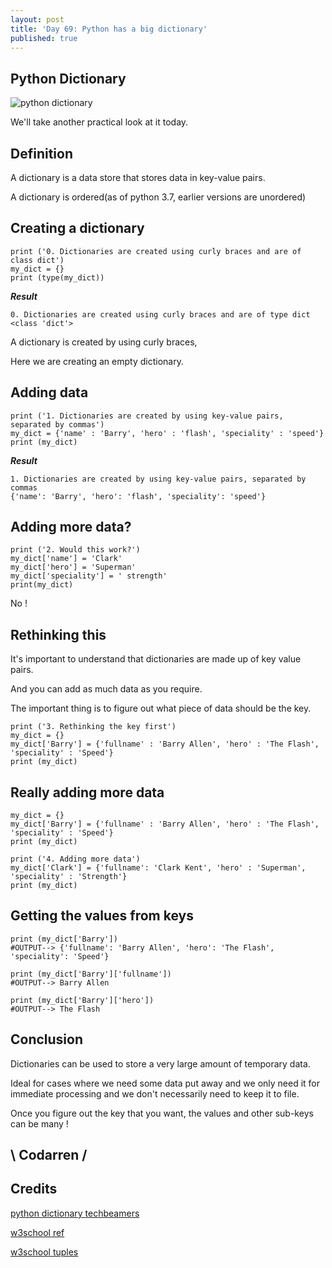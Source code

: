 ```yaml
---
layout: post
title: 'Day 69: Python has a big dictionary'
published: true
---
```

## Python Dictionary
![python dictionary](https://github.com/codarrenvelvindron/codarrenvelvindron.github.io/raw/master/images/python-logo.png)

We'll take another practical look at it today.

## Definition
A dictionary is a data store that stores data in key-value pairs.

A dictionary is ordered(as of python 3.7, earlier versions are unordered)

## Creating a dictionary
```
print ('0. Dictionaries are created using curly braces and are of class dict')
my_dict = {}
print (type(my_dict))
```

***Result***
```
0. Dictionaries are created using curly braces and are of type dict
<class 'dict'>
```
A dictionary is created by using curly braces,

Here we are creating an empty dictionary.

## Adding data
```
print ('1. Dictionaries are created by using key-value pairs, separated by commas')
my_dict = {'name' : 'Barry', 'hero' : 'flash', 'speciality' : 'speed'}
print (my_dict)
```

***Result***
```
1. Dictionaries are created by using key-value pairs, separated by commas
{'name': 'Barry', 'hero': 'flash', 'speciality': 'speed'}
```

## Adding more data?
```
print ('2. Would this work?')
my_dict['name'] = 'Clark'
my_dict['hero'] = 'Superman'
my_dict['speciality'] = ' strength'
print(my_dict)

```
No !

## Rethinking this
It's important to understand that dictionaries are made up of key value pairs.

And you can add as much data as you require.

The important thing is to figure out what piece of data should be the key.
```
print ('3. Rethinking the key first')
my_dict = {}
my_dict['Barry'] = {'fullname' : 'Barry Allen', 'hero' : 'The Flash', 'speciality' : 'Speed'}
print (my_dict)

```

## Really adding more data
```
my_dict = {}
my_dict['Barry'] = {'fullname' : 'Barry Allen', 'hero' : 'The Flash', 'speciality' : 'Speed'}
print (my_dict)

print ('4. Adding more data')
my_dict['Clark'] = {'fullname': 'Clark Kent', 'hero' : 'Superman', 'speciality' : 'Strength'}
print (my_dict)
```

## Getting the values from keys
```
print (my_dict['Barry'])
#OUTPUT--> {'fullname': 'Barry Allen', 'hero': 'The Flash', 'speciality': 'Speed'}

print (my_dict['Barry']['fullname'])
#OUTPUT--> Barry Allen

print (my_dict['Barry']['hero'])
#OUTPUT--> The Flash
```

## Conclusion
Dictionaries can be used to store a very large amount of temporary data.

Ideal for cases where we need some data put away and we only need it for immediate processing and we don't necessarily need to keep it to file.

Once you figure out the key that you want, the values and other sub-keys can be many !

## \ Codarren /

## Credits
[python dictionary techbeamers](https://www.techbeamers.com/python-dictionary/)

[w3school ref](https://www.w3schools.com/python/python_dictionaries.asp)

[w3school tuples](https://www.w3schools.com/python/python_tuples.asp)
